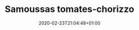 ---
layout: recipe
date: 2020-02-23T21:04:48+01:00
draft: false    
title:  "Samoussas tomates-chorizzo" # The title of your awesome recipe
image: samoussas.jpg # Name of image in recipe bundle
#imagecredit: https://placekitten.com/600/800 # URL to image source page, website, or creator
YouTubeID:  # The F2SYDXV1W1w part of https://www.youtube.com/watch?v=F2SYDXV1W1w
authorName: # Name of the recipe/article author
authorURL: # URL of their home website
sourceName: # Name of the source website
sourceURL: # Actual URL of the recipe itself
catégories: apéro # The type of meal or course your recipe is about. For example: "dinner", "entree", or "dessert".
tags:
  - apéro
  - oriental
  - summer
yield: 4 euros
prepTime: 10 min
cookTime: 7 min

ingredients:
- 10 feuilles de brick
- 4 tomates
- Fromage (gruyère, chèvre...)
- Chorizzo
- Basilic
- Origan
- Sel & poivre
- Oeufs (optionnel)
directions:
- Préchauffez le four à 180°
- Lavez et coupez les tomates
- Disposez-les au centre des feuilles de brick (quelque morceau par feuille)
- Ajoutez par dessus les oeufs (optionnel), les morceaux de chorizzo et le fromage 
- Assaisonnez avec du sel, du poivre, de l'origan et des feuilles de basilic à votre convenance.
- Pliez les feuilles de brick
- Disposez sur une plaque recouverte d'un papier cuisson les samoussas
- Passez les au four une dizaine de minute, jusqu'à ce qu'elles soient dorées et croustillantes
- Bon app' !
- Les samoussas peuvent se déguster à l'apéro, ou bien en plat avec une salade. 
- Laissez libre cours à votre inspiration, et adaptez la recette avec n'importe quelle type de farce
---